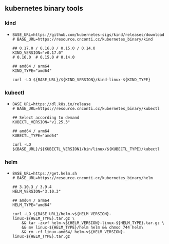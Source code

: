 ## kubernetes binary tools

### kind
* ```shell
  BASE_URL=https://github.com/kubernetes-sigs/kind/releases/download
  # BASE_URL=https://resource.cnconti.cc/kubernetes_binary/kind
  
  ## 0.17.0 / 0.16.0 / 0.15.0 / 0.14.0
  KIND_VERSION="v0.17.0" 
  # 0.16.0  # 0.15.0 # 0.14.0
  
  ## amd64 / arm64
  KIND_TYPE="amd64"  
  
  curl -LO ${BASE_URL}/${KIND_VERSION}/kind-linux-${KIND_TYPE}
  ```

### kubectl
* ```shell
  BASE_URL=https://dl.k8s.io/release
  # BASE_URL=https://resource.cnconti.cc/kubernetes_binary/kubectl
  
  ## Select according to demand
  KUBECTL_VERSION="v1.25.3"
  
  ## amd64 / arm64
  KUBECTL_TYPE="amd64"
   
  curl -LO ${BASE_URL}/${KUBECTL_VERSION}/bin/linux/${KUBECTL_TYPE}/kubectl
  ```

### helm
* ```shell
  BASE_URL=https://get.helm.sh
  # BASE_URL=https://resource.cnconti.cc/kubernetes_binary/helm
  
  ## 3.10.3 / 3.9.4
  HELM_VERSION="3.10.3"
  
  ## amd64 / arm64
  HELM_TYPE="amd64"
  
  curl -LO ${BASE_URL}/helm-v${HELM_VERSION}-linux-${HELM_TYPE}.tar.gz \
      && tar -zxvf helm-v${HELM_VERSION}-linux-${HELM_TYPE}.tar.gz \
      && mv linux-${HELM_TYPE}/helm helm && chmod 744 helm\
      && rm -rf linux-amd64/ helm-v${HELM_VERSION}-linux-${HELM_TYPE}.tar.gz
  ```
